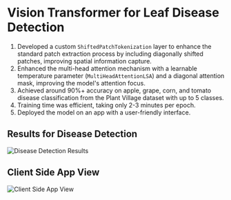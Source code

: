 # Vision Transformer for Leaf Disease Detection

1. Developed a custom `ShiftedPatchTokenization` layer to enhance the standard patch extraction process by including diagonally shifted patches, improving spatial information capture.
2. Enhanced the multi-head attention mechanism with a learnable temperature parameter (`MultiHeadAttentionLSA`) and a diagonal attention mask, improving the model's attention focus.
3. Achieved around 90%+ accuracy on apple, grape, corn, and tomato disease classification from the Plant Village dataset with up to 5 classes.
4. Training time was efficient, taking only 2-3 minutes per epoch.
5. Deployed the model on an app with a user-friendly interface.

## Results for Disease Detection
![Disease Detection Results](https://github.com/user-attachments/assets/38dc1645-3483-4bc3-b182-31e231018878)

## Client Side App View
![Client Side App View](https://github.com/user-attachments/assets/ce7604ba-d8ac-4fad-9d0e-d58a13495aae)
